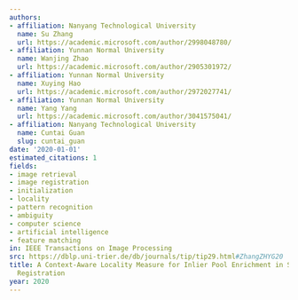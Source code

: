 ```yaml
---
authors:
- affiliation: Nanyang Technological University
  name: Su Zhang
  url: https://academic.microsoft.com/author/2998048780/
- affiliation: Yunnan Normal University
  name: Wanjing Zhao
  url: https://academic.microsoft.com/author/2905301972/
- affiliation: Yunnan Normal University
  name: Xuying Hao
  url: https://academic.microsoft.com/author/2972027741/
- affiliation: Yunnan Normal University
  name: Yang Yang
  url: https://academic.microsoft.com/author/3041575041/
- affiliation: Nanyang Technological University
  name: Cuntai Guan
  slug: cuntai_guan
date: '2020-01-01'
estimated_citations: 1
fields:
- image retrieval
- image registration
- initialization
- locality
- pattern recognition
- ambiguity
- computer science
- artificial intelligence
- feature matching
in: IEEE Transactions on Image Processing
src: https://dblp.uni-trier.de/db/journals/tip/tip29.html#ZhangZHYG20
title: A Context-Aware Locality Measure for Inlier Pool Enrichment in Stepwise Image
  Registration
year: 2020
---
```

